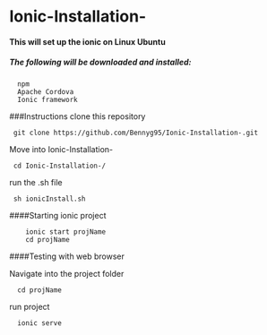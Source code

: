 # Ionic-Installation-

#### This will set up the ionic on Linux Ubuntu
##### The following will be downloaded and installed:
```
  npm
  Apache Cordova
  Ionic framework
```

###Instructions
  clone this repository
   ```
	git clone https://github.com/Bennyg95/Ionic-Installation-.git
   ```

   Move into Ionic-Installation-
   ```
	cd Ionic-Installation-/
   ```

   run the .sh file
   ```
	sh ionicInstall.sh
   ```

####Starting ionic project
```
    ionic start projName
    cd projName
```

####Testing with web browser

  Navigate into the project folder
  ```
	cd projName
  ```
  run project
  ```
	ionic serve
  ```